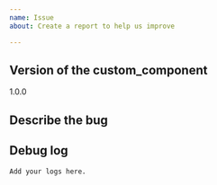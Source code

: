```yaml
---
name: Issue
about: Create a report to help us improve

---
```


<!-- Before you open a new issue, search through the existing issues to see if others have had the same problem.

Issues not containing the minimum requirements will be closed:

- Issues without component version will be closed.
- Issues without a description (using the header is not good enough) will be closed.
- Issues without debug logging will be closed.

-->

## Version of the custom_component
<!-- If you are not using the newest version, download and try that before opening an issue
If you are unsure about the version check the const.py or manifest.json file.
-->
1.0.0

## Describe the bug
<!-- A clear and concise description of what the bug is. -->


## Debug log
<!-- To enable debug logs check this https://www.home-assistant.io/components/logger/ -->

```text
Add your logs here.

```